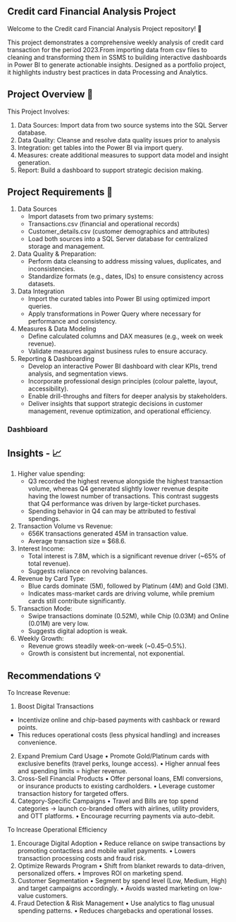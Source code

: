 Credit card Financial Analysis Project
---

Welcome to the Credit card Financial Analysis Project repository! 🚀

This project demonstrates a comprehensive weekly analysis of credit card transaction for the period 2023.From importing data from csv files to cleaning and transforming them in SSMS to building interactive dashboards in Power BI to generate actionable insights. Designed as a portfolio project, it highlights industry best practices in data Processing and Analytics.


Project Overview 🎯
---

This Project Involves:
  1)	Data Sources: Import data from two source systems into the SQL Server database.
  2)	Data Quality: Cleanse and resolve data quality issues prior to analysis
  3)	Integration: get tables into the Power BI via import query.
  4)	Measures: create additional measures to support data model and insight generation.
  5)	Report: Build a dashboard to support strategic decision making.

Project Requirements 🚀
---

 1. Data Sources
    * Import datasets from two primary systems:
    * Transactions.csv (financial and operational records)
    * Customer_details.csv (customer demographics and attributes)
    *	Load both sources into a SQL Server database for centralized storage and management.
 2.	Data Quality & Preparation:      
    * Perform data cleansing to address missing values, duplicates, and inconsistencies.
    * Standardize formats (e.g., dates, IDs) to ensure consistency across datasets.
 3.	Data Integration
    *	Import the curated tables into Power BI using optimized import queries.
    *	Apply transformations in Power Query where necessary for performance and consistency.
 4.	Measures & Data Modeling
    *	Define calculated columns and DAX measures (e.g., week on week revenue).
    *	Validate measures against business rules to ensure accuracy.
 5.	Reporting & Dashboarding
    * Develop an interactive Power BI dashboard with clear KPIs, trend analysis, and segmentation views.
    * Incorporate professional design principles (colour palette, layout, accessibility).
    *	Enable drill-throughs and filters for deeper analysis by stakeholders.
    *	Deliver insights that support strategic decisions in customer management, revenue optimization, and operational efficiency.


### Dashbioard


Insights - 📈
---
  1. Higher value spending:  
     * Q3 recorded the highest revenue alongside the highest transaction volume, whereas Q4 generated slightly lower revenue despite having the lowest number of transactions. This contrast suggests that Q4 performance was driven by large-ticket purchases. 
     * Spending behavior in Q4 can may be attributed to festival spendings.
  2. Transaction Volume vs Revenue:
     * 656K transactions generated 45M in transaction value.
     * Average transaction size ≈ $68.6.
  3. Interest Income: 
     * Total interest is 7.8M, which is a significant revenue driver (~65% of total revenue).
     * Suggests reliance on revolving balances.
  4. Revenue by Card Type:
     *	Blue cards dominate (5M), followed by Platinum (4M) and Gold (3M).
     *	Indicates mass-market cards are driving volume, while premium cards still contribute significantly.
  5. Transaction Mode:
     *	Swipe transactions dominate (0.52M), while Chip (0.03M) and Online (0.01M) are very low.
     *	Suggests digital adoption is weak.
  6. Weekly Growth:
     *	Revenue grows steadily week-on-week (~0.45–0.5%).
     *	Growth is consistent but incremental, not exponential.

Recommendations 💡   
---

To Increase Revenue:
1. 	Boost Digital Transactions
*	Incentivize online and chip-based payments with cashback or reward points.
* This reduces operational costs (less physical handling) and increases convenience.
2. 	Expand Premium Card Usage
• 	Promote Gold/Platinum cards with exclusive benefits (travel perks, lounge access).
• 	Higher annual fees and spending limits = higher revenue.
3. 	Cross-Sell Financial Products
• 	Offer personal loans, EMI conversions, or insurance products to existing cardholders.
• 	Leverage customer transaction history for targeted offers.
4. 	Category-Specific Campaigns
• 	Travel and Bills are top spend categories → launch co-branded offers with airlines, utility providers, and OTT platforms.
• 	Encourage recurring payments via auto-debit.


To Increase Operational Efficiency
1. 	Encourage Digital Adoption
• 	Reduce reliance on swipe transactions by promoting contactless and mobile wallet payments.
• 	Lowers transaction processing costs and fraud risk.
2. 	Optimize Rewards Program
• 	Shift from blanket rewards to data-driven, personalized offers.
• 	Improves ROI on marketing spend.
3. 	Customer Segmentation
• 	Segment by spend level (Low, Medium, High) and target campaigns accordingly.
• 	Avoids wasted marketing on low-value customers.
4. 	Fraud Detection & Risk Management
• 	Use analytics to flag unusual spending patterns.
• 	Reduces chargebacks and operational losses.





   





